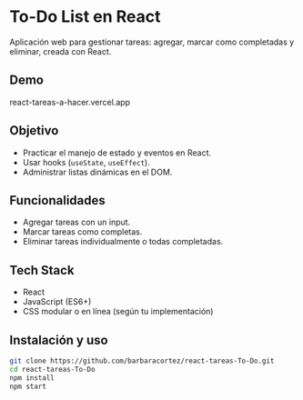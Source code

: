 # To-Do List en React

Aplicación web para gestionar tareas: agregar, marcar como completadas y eliminar, creada con React.

##  Demo
react-tareas-a-hacer.vercel.app

##  Objetivo
- Practicar el manejo de estado y eventos en React.
- Usar hooks (`useState`, `useEffect`).
- Administrar listas dinámicas en el DOM.

##  Funcionalidades
- Agregar tareas con un input.
- Marcar tareas como completas.
- Eliminar tareas individualmente o todas completadas.

##  Tech Stack
- React
- JavaScript (ES6+)
- CSS modular o en línea (según tu implementación)

##  Instalación y uso
```bash
git clone https://github.com/barbaracortez/react-tareas-To-Do.git
cd react-tareas-To-Do
npm install
npm start

